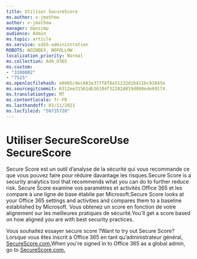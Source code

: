 ```yaml
---
title: Utiliser SecureScore
ms.author: v-jmathew
author: v-jmathew
manager: dansimp
audience: Admin
ms.topic: article
ms.service: o365-administration
ROBOTS: NOINDEX, NOFOLLOW
localization_priority: Normal
ms.collection: Adm_O365
ms.custom:
- "3100002"
- "7525"
ms.openlocfilehash: e6065c9ec681e377f8f8a51232d1b411bc91845e
ms.sourcegitcommit: 6312ee31561db36104f32282d019d069ede69174
ms.translationtype: MT
ms.contentlocale: fr-FR
ms.lasthandoff: 03/11/2021
ms.locfileid: "50735728"
---
```

# <a name="use-securescore"></a><span data-ttu-id="0c5cd-102">Utiliser SecureScore</span><span class="sxs-lookup"><span data-stu-id="0c5cd-102">Use SecureScore</span></span>

<span data-ttu-id="0c5cd-103">Secure Score est un outil d’analyse de la sécurité qui vous recommande ce que vous pouvez faire pour réduire davantage les risques.</span><span class="sxs-lookup"><span data-stu-id="0c5cd-103">Secure Score is a security analytics tool that recommends what you can do to further reduce risk.</span></span> <span data-ttu-id="0c5cd-104">Secure Score examine vos paramètres et activités Office 365 et les compare à une ligne de base établie par Microsoft.</span><span class="sxs-lookup"><span data-stu-id="0c5cd-104">Secure Score looks at your Office 365 settings and activities and compares them to a baseline established by Microsoft.</span></span> <span data-ttu-id="0c5cd-105">Vous obtenez un score en fonction de votre alignement sur les meilleures pratiques de sécurité.</span><span class="sxs-lookup"><span data-stu-id="0c5cd-105">You’ll get a score based on how aligned you are with best security practices.</span></span>

<span data-ttu-id="0c5cd-106">Vous souhaitez essayer secure score ?</span><span class="sxs-lookup"><span data-stu-id="0c5cd-106">Want to try out Secure Score?</span></span> <span data-ttu-id="0c5cd-107">Lorsque vous êtes inscrit à Office 365 en tant qu’administrateur général, [SecureScore.com.](https://securescore.office.com/)</span><span class="sxs-lookup"><span data-stu-id="0c5cd-107">When you're signed in to Office 365 as a global admin, go to [SecureScore.com.](https://securescore.office.com/)</span></span>
